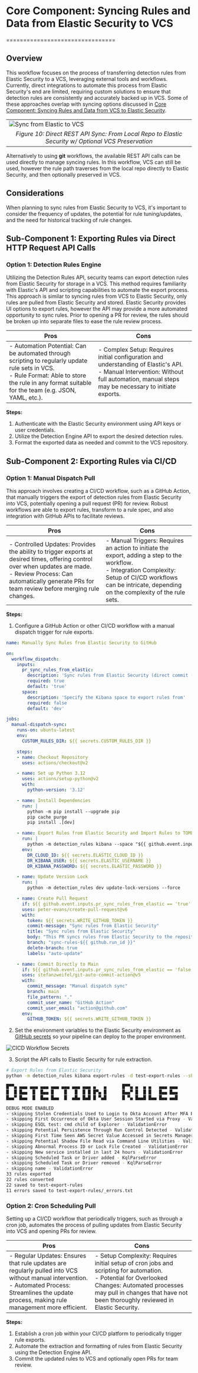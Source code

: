# Core Component: Syncing Rules and Data from Elastic Security to VCS
================================

## Overview

This workflow focuses on the process of transferring detection rules from Elastic Security to a VCS, leveraging external tools and workflows. Currently, direct integrations to automate this process from Elastic Security's end are limited, requiring custom solutions to ensure that detection rules are consistently and accurately backed up in VCS. Some of these approaches overlap with syncing options discussed in [Core Component: Syncing Rules and Data from VCS to Elastic Security](./core_component_syncing_rules_and_data_from_vcs_to_elastic_security.md).

|                                                                                           |
| ----------------------------------------------------------------------------------------- |
| <img src="_static/sync_rules_from_elastic_to_vcs.png"  alt="Sync from Elastic to VCS" id="figure3"/> |
| <center>*Figure 10: Direct REST API Sync: From Local Repo to Elastic Security w/ Optional VCS Preservation* </center>                                       |

Alternatively to using **git** workflows, the available REST API calls can be used directly to manage syncing rules. In this workflow, VCS can still be used, however the rule path traverses from the local repo directly to Elastic Security, and then optionally preserved in VCS.

## Considerations

When planning to sync rules from Elastic Security to VCS, it's important to consider the frequency of updates, the potential for rule tuning/updates, and the need for historical tracking of rule changes.

## Sub-Component 1: Exporting Rules via Direct HTTP Request API Calls

### Option 1:  Detection Rules Engine

Utilizing the Detection Rules API, security teams can export detection rules from Elastic Security for storage in a VCS. This method requires familiarity with Elastic's API and scripting capabilities to automate the export process. This approach is similar to syncing rules from VCS to Elastic Security, only rules are pulled from Elastic Security and stored. Elastic Security provides UI options to export rules, however the API may provide a more automated opportunity to sync rules. Prior to opening a PR for review, the rules should be broken up into separate files to ease the rule review process.

|Pros|Cons|
|-|-|
|- Automation Potential: Can be automated through scripting to regularly update rule sets in VCS.<br/> - Rule Format: Able to store the rule in any format suitable for the team (e.g. JSON, YAML, etc.).|- Complex Setup: Requires initial configuration and understanding of Elastic's API.<br/> - Manual Intervention: Without full automation, manual steps may be necessary to initiate exports.|

**Steps:**

1. Authenticate with the Elastic Security environment using API keys or user credentials.
1. Utilize the Detection Engine API to export the desired detection rules.
1. Format the exported data as needed and commit to the VCS repository.

## Sub-Component 2: Exporting Rules via CI/CD

### Option 1: Manual Dispatch Pull

This approach involves creating a CI/CD workflow, such as a GitHub Action, that manually triggers the export of detection rules from Elastic Security into VCS, potentially opening a pull request (PR) for review. Robust workflows are able to export rules, transform to a rule spec, and also integration with GitHub APIs to facilitate reviews.

|Pros|Cons|
|-|-|
|- Controlled Updates: Provides the ability to trigger exports at desired times, offering control over when updates are made.<br> - Review Process: Can automatically generate PRs for team review before merging rule changes.|- Manual Triggers: Requires an action to initiate the export, adding a step to the workflow.<br> - Integration Complexity: Setup of CI/CD workflows can be intricate, depending on the complexity of the rule sets.|

**Steps:**

1. Configure a GitHub Action or other CI/CD workflow with a manual dispatch trigger for rule exports.

```yaml
name: Manually Sync Rules from Elastic Security to GitHub

on:
  workflow_dispatch:
    inputs:
      pr_sync_rules_from_elastic:
        description: 'Sync rules from Elastic Security (direct commit (false) vs PR (true))'
        required: true
        default: 'true'
      space:
        description: 'Specify the Kibana space to export rules from'
        required: false
        default: 'dev'

jobs:
  manual-dispatch-sync:
    runs-on: ubuntu-latest
    env:
      CUSTOM_RULES_DIR: ${{ secrets.CUSTOM_RULES_DIR }}

    steps:
    - name: Checkout Repository
      uses: actions/checkout@v2

    - name: Set up Python 3.12
      uses: actions/setup-python@v2
      with:
        python-version: '3.12'

    - name: Install Dependencies
      run: |
        python -m pip install --upgrade pip
        pip cache purge
        pip install .[dev]

    - name: Export Rules from Elastic Security and Import Rules to TOML
      run: |
        python -m detection_rules kibana --space "${{ github.event.inputs.space }}" export-rules --directory ${{ env.CUSTOM_RULES_DIR }}/rules/
      env:
        DR_CLOUD_ID: ${{ secrets.ELASTIC_CLOUD_ID }}
        DR_KIBANA_USER: ${{ secrets.ELASTIC_USERNAME }}
        DR_KIBANA_PASSWORD: ${{ secrets.ELASTIC_PASSWORD }}

    - name: Update Version Lock
      run: |
        python -m detection_rules dev update-lock-versions --force

    - name: Create Pull Request
      if: ${{ github.event.inputs.pr_sync_rules_from_elastic == 'true' }}
      uses: peter-evans/create-pull-request@v6
      with:
        token: ${{ secrets.WRITE_GITHUB_TOKEN }}
        commit-message: "Sync rules from Elastic Security"
        title: "Sync rules from Elastic Security"
        body: "This PR syncs rules from Elastic Security to the repository for review."
        branch: "sync-rules-${{ github.run_id }}"
        delete-branch: true
        labels: "auto-update"

    - name: Commit Directly to Main
      if: ${{ github.event.inputs.pr_sync_rules_from_elastic == 'false' }}
      uses: stefanzweifel/git-auto-commit-action@v5
      with:
        commit_message: "Manual dispatch sync"
        branch: main
        file_pattern: "."
        commit_user_name: "GitHub Action"
        commit_user_email: "action@github.com"
      env:
        GITHUB_TOKEN: ${{ secrets.WRITE_GITHUB_TOKEN }}
```
2. Set the environment variables to the Elastic Security environment as [GitHub secrets](https://docs.github.com/en/actions/security-guides/using-secrets-in-github-actions) so your pipeline can deploy to the proper environment.

<img src="_static/ci_secrets.png"  alt="CICD Workflow Secrets" id="cisecrets"/>

3. Script the API calls to Elastic Security for rule extraction.

```bash
# Export Rules from Elastic Security
python -m detection_rules kibana export-rules -d test-export-rules --skip-errors

█▀▀▄ ▄▄▄ ▄▄▄ ▄▄▄ ▄▄▄ ▄▄▄ ▄▄▄ ▄▄▄ ▄   ▄      █▀▀▄ ▄  ▄ ▄   ▄▄▄ ▄▄▄
█  █ █▄▄  █  █▄▄ █    █   █  █ █ █▀▄ █      █▄▄▀ █  █ █   █▄▄ █▄▄
█▄▄▀ █▄▄  █  █▄▄ █▄▄  █  ▄█▄ █▄█ █ ▀▄█      █ ▀▄ █▄▄█ █▄▄ █▄▄ ▄▄█

DEBUG MODE ENABLED
- skipping Stolen Credentials Used to Login to Okta Account After MFA Reset - ValidationError
- skipping First Occurrence of Okta User Session Started via Proxy - ValidationError
- skipping ESQL test: cmd child of Explorer - ValidationError
- skipping Potential Persistence Through Run Control Detected - ValidationError
- skipping First Time Seen AWS Secret Value Accessed in Secrets Manager - ValidationError
- skipping Potential Shadow File Read via Command Line Utilities - ValidationError
- skipping Abnormal Process ID or Lock File Created - ValidationError
- skipping New service installed in last 24 hours - ValidationError
- skipping Scheduled Task or Driver added - KqlParseError
- skipping Scheduled Task or Driver removed - KqlParseError
- skipping name - ValidationError
33 rules exported
22 rules converted
22 saved to test-export-rules
11 errors saved to test-export-rules/_errors.txt
```

### Option 2: Cron Scheduling Pull

Setting up a CI/CD workflow that periodically triggers, such as through a cron job, automates the process of pulling updates from Elastic Security into VCS and opening PRs for review.

|Pros|Cons|
|-|-|
|- Regular Updates: Ensures that rule updates are regularly pulled into VCS without manual intervention.<br/> - Automated Process: Streamlines the update process, making rule management more efficient.|- Setup Complexity: Requires initial setup of cron jobs and scripting for automation.<br/> - Potential for Overlooked Changes: Automated processes may pull in changes that have not been thoroughly reviewed in Elastic Security.|

**Steps:**

1. Establish a cron job within your CI/CD platform to periodically trigger rule exports.
1. Automate the extraction and formatting of rules from Elastic Security using the Detection Engine API.
1. Commit the updated rules to VCS and optionally open PRs for team review.
